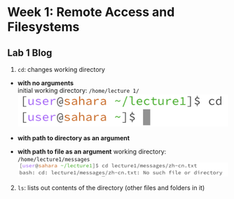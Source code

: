 # Week 1: Remote Access and Filesystems
## Lab 1 Blog
1.  `cd`: changes working directory
- **with no arguments** \
initial working directory: `/home/lecture 1/`
![Image](cdnoargs.png)

- **with path to directory as an argument** 


- **with path to file as an argument** 
working directory: `/home/lecture1/messages`
![Image](cdfilename.png)

2. `ls`: lists out contents of the directory (other files and folders in it)
